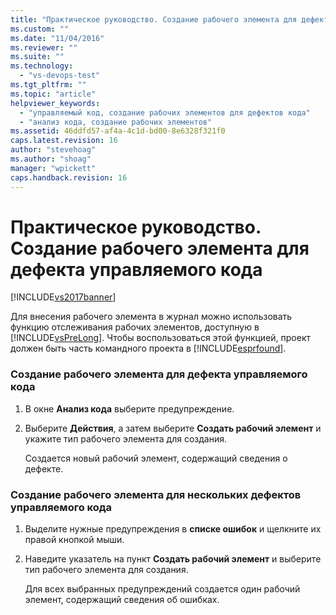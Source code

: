 ```yaml
---
title: "Практическое руководство. Создание рабочего элемента для дефекта управляемого кода | Microsoft Docs"
ms.custom: ""
ms.date: "11/04/2016"
ms.reviewer: ""
ms.suite: ""
ms.technology: 
  - "vs-devops-test"
ms.tgt_pltfrm: ""
ms.topic: "article"
helpviewer_keywords: 
  - "управляемый код, создание рабочих элементов для дефектов кода"
  - "анализ кода, создание рабочих элементов"
ms.assetid: 46ddfd57-af4a-4c1d-bd00-8e6328f321f0
caps.latest.revision: 16
author: "stevehoag"
ms.author: "shoag"
manager: "wpickett"
caps.handback.revision: 16
---
```

# Практическое руководство. Создание рабочего элемента для дефекта управляемого кода
[!INCLUDE[vs2017banner](../code-quality/includes/vs2017banner.md)]

Для внесения рабочего элемента в журнал можно использовать функцию отслеживания рабочих элементов, доступную в [!INCLUDE[vsPreLong](../code-quality/includes/vsprelong_md.md)].  Чтобы воспользоваться этой функцией, проект должен быть часть командного проекта в [!INCLUDE[esprfound](../code-quality/includes/esprfound_md.md)].  
  
### Создание рабочего элемента для дефекта управляемого кода  
  
1.  В окне **Анализ кода** выберите предупреждение.  
  
2.  Выберите **Действия**, а затем выберите **Создать рабочий элемент** и укажите тип рабочего элемента для создания.  
  
     Создается новый рабочий элемент, содержащий сведения о дефекте.  
  
### Создание рабочего элемента для нескольких дефектов управляемого кода  
  
1.  Выделите нужные предупреждения в **списке ошибок** и щелкните их правой кнопкой мыши.  
  
2.  Наведите указатель на пункт **Создать рабочий элемент** и выберите тип рабочего элемента для создания.  
  
     Для всех выбранных предупреждений создается один рабочий элемент, содержащий сведения об ошибках.